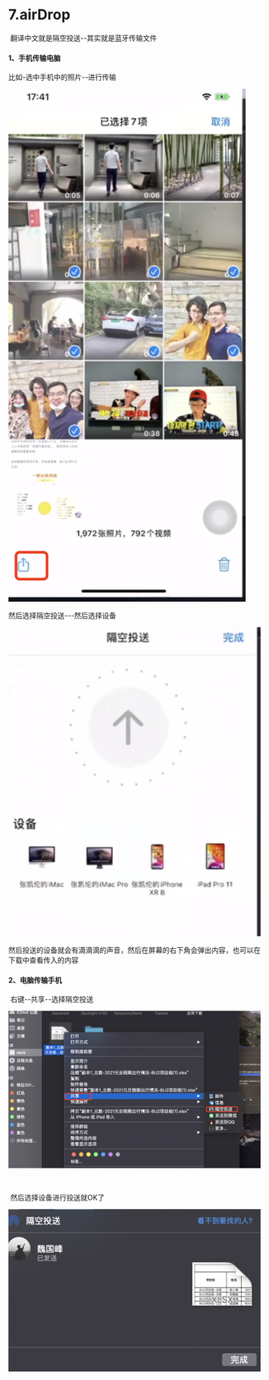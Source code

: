 # 7.airDrop

​		翻译中文就是隔空投送--其实就是蓝牙传输文件

#### 1、手机传输电脑

比如-选中手机中的照片--进行传输

![image-20211223002334129](../../.vuepress/public/images/image-20211223002334129.png)





然后选择隔空投送---然后选择设备

![image-20211223002416879](../../.vuepress/public/images/image-20211223002416879.png)

然后投送的设备就会有滴滴滴的声音，然后在屏幕的右下角会弹出内容，也可以在下载中查看传入的内容



#### 2、电脑传输手机

​		右键--共享--选择隔空投送

![image-20211223002846362](../../.vuepress/public/images/image-20211223002846362.png)

​		

​		然后选择设备进行投送就OK了

![image-20211223003045938](../../.vuepress/public/images/image-20211223003045938.png)























